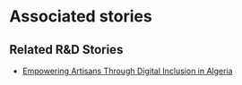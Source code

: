# Associated stories

<!-- !!DO NOT REMOVE!! start autogenerated hyperlinks -->
## Related R&D Stories
- [Empowering Artisans Through Digital Inclusion in Algeria](/stories/?doc=Explorers_DZA)
<!-- !!DO NOT REMOVE!! end autogenerated hyperlinks -->